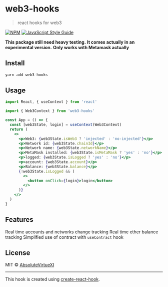 # web3-hooks

> react hooks for web3

[![NPM](https://img.shields.io/npm/v/web3-hooks.svg)](https://www.npmjs.com/package/web3-hooks) [![JavaScript Style Guide](https://img.shields.io/badge/code_style-standard-brightgreen.svg)](https://standardjs.com)

**This package still need heavy testing.**
**It comes actually in an experimental version.**
**Only works with Metamask actually**

## Install

```bash
yarn add web3-hooks
```

## Usage

```jsx
import React, { useContext } from 'react'

import { Web3Context } from 'web3-hooks'

const App = () => {
  const [web3State, login] = useContext(Web3Context)
  return (
    <>
      <p>Web3: {web3State.isWeb3 ? 'injected' : 'no-injected'}</p>
      <p>Network id: {web3State.chainId}</p>
      <p>Network name: {web3State.networkName}</p>
      <p>MetaMask installed: {web3State.isMetaMask ? 'yes' : 'no'}</p>
      <p>logged: {web3State.isLogged ? 'yes' : 'no'}</p>
      <p>account: {web3State.account}</p>
      <p>Balance: {web3State.balance}</p>
      {!web3State.isLogged && (
        <>
          <button onClick={login}>login</button>
        </>
      )}
    </>
  )
}
```

## Features

Real time accounts and networks change tracking
Real time ether balance tracking
Simplified use of contract with `useContract` hook

## License

MIT © [AbsoluteVirtueXI](https://github.com/AbsoluteVirtueXI)

---

This hook is created using [create-react-hook](https://github.com/hermanya/create-react-hook).

